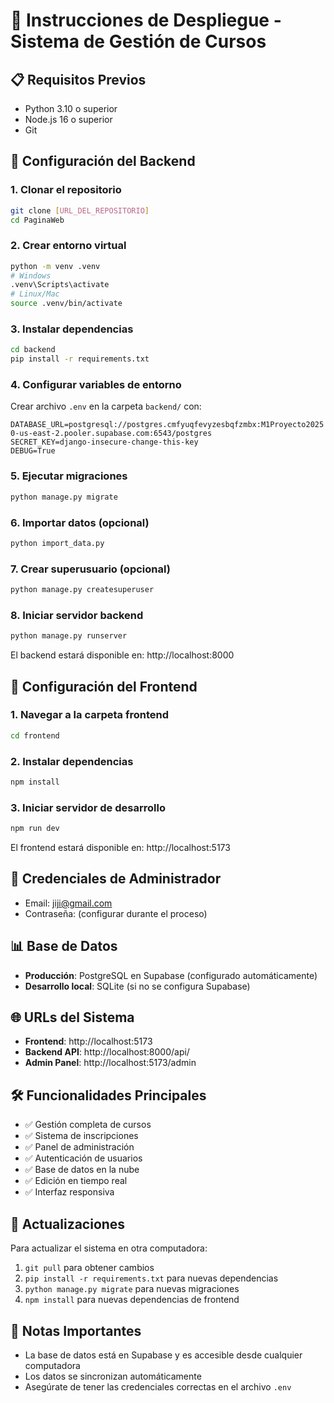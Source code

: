 # 🚀 Instrucciones de Despliegue - Sistema de Gestión de Cursos

## 📋 Requisitos Previos
- Python 3.10 o superior
- Node.js 16 o superior
- Git

## 🔧 Configuración del Backend

### 1. Clonar el repositorio
```bash
git clone [URL_DEL_REPOSITORIO]
cd PaginaWeb
```

### 2. Crear entorno virtual
```bash
python -m venv .venv
# Windows
.venv\Scripts\activate
# Linux/Mac
source .venv/bin/activate
```

### 3. Instalar dependencias
```bash
cd backend
pip install -r requirements.txt
```

### 4. Configurar variables de entorno
Crear archivo `.env` en la carpeta `backend/` con:
```
DATABASE_URL=postgresql://postgres.cmfyuqfevyzesbqfzmbx:M1Proyecto2025!@aws-0-us-east-2.pooler.supabase.com:6543/postgres
SECRET_KEY=django-insecure-change-this-key
DEBUG=True
```

### 5. Ejecutar migraciones
```bash
python manage.py migrate
```

### 6. Importar datos (opcional)
```bash
python import_data.py
```

### 7. Crear superusuario (opcional)
```bash
python manage.py createsuperuser
```

### 8. Iniciar servidor backend
```bash
python manage.py runserver
```
El backend estará disponible en: http://localhost:8000

## 🎨 Configuración del Frontend

### 1. Navegar a la carpeta frontend
```bash
cd frontend
```

### 2. Instalar dependencias
```bash
npm install
```

### 3. Iniciar servidor de desarrollo
```bash
npm run dev
```
El frontend estará disponible en: http://localhost:5173

## 🔑 Credenciales de Administrador
- Email: jiji@gmail.com
- Contraseña: (configurar durante el proceso)

## 📊 Base de Datos
- **Producción**: PostgreSQL en Supabase (configurado automáticamente)
- **Desarrollo local**: SQLite (si no se configura Supabase)

## 🌐 URLs del Sistema
- **Frontend**: http://localhost:5173
- **Backend API**: http://localhost:8000/api/
- **Admin Panel**: http://localhost:5173/admin

## 🛠️ Funcionalidades Principales
- ✅ Gestión completa de cursos
- ✅ Sistema de inscripciones
- ✅ Panel de administración
- ✅ Autenticación de usuarios
- ✅ Base de datos en la nube
- ✅ Edición en tiempo real
- ✅ Interfaz responsiva

## 🔄 Actualizaciones
Para actualizar el sistema en otra computadora:
1. `git pull` para obtener cambios
2. `pip install -r requirements.txt` para nuevas dependencias
3. `python manage.py migrate` para nuevas migraciones
4. `npm install` para nuevas dependencias de frontend

## 📝 Notas Importantes
- La base de datos está en Supabase y es accesible desde cualquier computadora
- Los datos se sincronizan automáticamente
- Asegúrate de tener las credenciales correctas en el archivo `.env`
